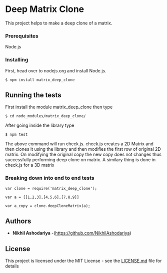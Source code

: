 # Deep Matrix Clone

This project helps to make a deep clone of a matrix.


### Prerequisites
Node.js


### Installing

First, head over to nodejs.org and install Node.js.

```
$ npm install matrix_deep_clone
```

## Running the tests

First install the module matrix_deep_clone then type
```
$ cd node_modules/matrix_deep_clone/
```
After going inside the library type
```
$ npm test
```
The above command will run check.js.
check.js creates a 2D Matrix and then clones it using the library and then modifies the first row of original 2D matrix. On modifying the original copy the new copy does not changes thus successfully performing deep clone on matrix. A similary thing is done in check.js for a 3D matrix

### Breaking down into end to end tests

```
var clone = require('matrix_deep_clone');
```
```
var a = [[1,2,3],[4,5,6],[7,8,9]]
```
```
var a_copy = clone.deepCloneMatrix(a);
```

## Authors

* **Nikhil Ashodariya** -(https://github.com/NikhilAshodariya)


## License

This project is licensed under the MIT License - see the [LICENSE.md](LICENSE.md) file for details
